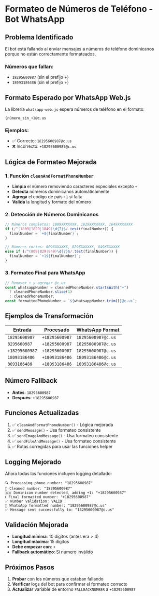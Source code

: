 # Formateo de Números de Teléfono - Bot WhatsApp

## Problema Identificado

El bot está fallando al enviar mensajes a números de teléfono dominicanos porque no están correctamente formateados.

### Números que fallan:

- `18295600987` (sin el prefijo +)
- `18093186486` (sin el prefijo +)

## Formato Esperado por WhatsApp Web.js

La librería `whatsapp-web.js` espera números de teléfono en el formato:

```
{número_sin_+}@c.us
```

### Ejemplos:

- ✅ Correcto: `18295600987@c.us`
- ❌ Incorrecto: `+18295600987@c.us`

## Lógica de Formateo Mejorada

### 1. Función `cleanAndFormatPhoneNumber`

- **Limpia** el número removiendo caracteres especiales excepto `+`
- **Detecta** números dominicanos automáticamente
- **Agrega** el código de país `+1` si falta
- **Valida** la longitud y formato del número

### 2. Detección de Números Dominicanos

```typescript
// Números completos: 1809XXXXXXX, 1829XXXXXXX, 1849XXXXXXX
if (/^(1809|1829|1849)\d{7}$/.test(finalNumber)) {
  finalNumber = `+${finalNumber}`;
}

// Números cortos: 809XXXXXXX, 829XXXXXXX, 849XXXXXXX
else if (/^(809|829|849)\d{7}$/.test(finalNumber)) {
  finalNumber = `+1${finalNumber}`;
}
```

### 3. Formateo Final para WhatsApp

```typescript
// Remover + y agregar @c.us
const whatsappNumber = cleanedPhoneNumber.startsWith("+")
  ? cleanedPhoneNumber.slice(1)
  : cleanedPhoneNumber;
const formattedPhoneNumber = `${whatsappNumber.trim()}@c.us`;
```

## Ejemplos de Transformación

| Entrada        | Procesado      | WhatsApp Format    |
| -------------- | -------------- | ------------------ |
| `18295600987`  | `+18295600987` | `18295600987@c.us` |
| `8295600987`   | `+18295600987` | `18295600987@c.us` |
| `+18295600987` | `+18295600987` | `18295600987@c.us` |
| `18093186486`  | `+18093186486` | `18093186486@c.us` |
| `8093186486`   | `+18093186486` | `18093186486@c.us` |

## Número Fallback

- **Antes**: `18295600987`
- **Después**: `+18295600987`

## Funciones Actualizadas

1. ✅ `cleanAndFormatPhoneNumber()` - Lógica mejorada
2. ✅ `sendMessage()` - Usa formateo consistente
3. ✅ `sendImageAndMessage()` - Usa formateo consistente
4. ✅ `sendFileAndMessage()` - Usa formateo consistente
5. ✅ Rutas corregidas para usar las funciones helper

## Logging Mejorado

Ahora todas las funciones incluyen logging detallado:

```
🔍 Processing phone number: "18295600987"
🧹 Cleaned number: "18295600987"
🇩🇴 Dominican number detected, adding +1: "+18295600987"
📞 Final formatted number: "+18295600987"
✅ Number validation: VALID
📱 WhatsApp formatted number: "18295600987@c.us"
✅ Message sent successfully to: "18295600987@c.us"
```

## Validación Mejorada

- **Longitud mínima**: 10 dígitos (antes era > 4)
- **Longitud máxima**: 15 dígitos
- **Debe empezar con**: `+`
- **Fallback automático**: Si número inválido

## Próximos Pasos

1. **Probar** con los números que estaban fallando
2. **Verificar** logs del bot para confirmar el formateo correcto
3. **Actualizar** variable de entorno `FALLBACKNUMBER` a `+18295600987`
